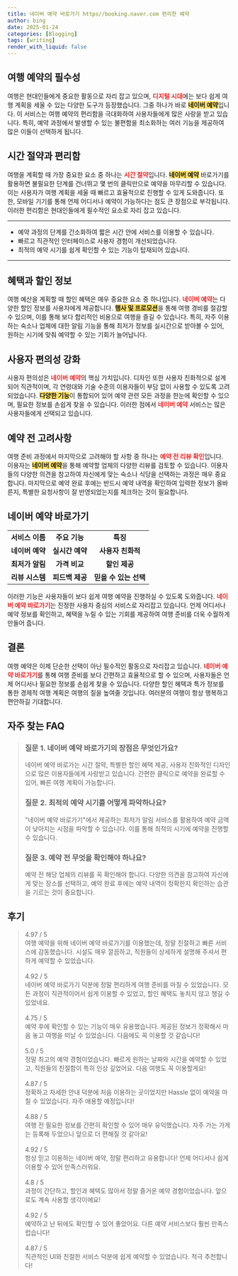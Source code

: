 ```yaml
---
title: 네이버 예약 바로가기 https//booking.naver.com 편리한 예약
author: bing
date: 2025-01-24
categories: [Blogging]
tags: [writing]
render_with_liquid: false
---
```



<h2 id='여행예약의필수성'>여행 예약의 필수성</h2>

<p>여행은 현대인들에게 중요한 활동으로 자리 잡고 있으며, <b><span style="color: #ee2323;">디지털 시대</span></b>에는 보다 쉽게 여행 계획을 세울 수 있는 다양한 도구가 등장했습니다. 그중 하나가 바로 <b><span style="background-color: #ffe066;">네이버 예약</span></b>입니다. 이 서비스는 여행 예약의 편리함을 극대화하여 사용자들에게 많은 사랑을 받고 있습니다. 특히, 예약 과정에서 발생할 수 있는 불편함을 최소화하는 여러 기능을 제공하여 많은 이들이 선택하게 됩니다.</p>

<h2 id='시간절약과편리함'>시간 절약과 편리함</h2>

<p>여행을 계획할 때 가장 중요한 요소 중 하나는 <b><span style="color: #ee2323;">시간 절약</span></b>입니다. <b><span style="background-color: #ffe066;">네이버 예약</span></b> 바로가기를 활용하면 불필요한 단계를 건너뛰고 몇 번의 클릭만으로 예약을 마무리할 수 있습니다. 이는 사용자가 여행 계획을 세울 때 빠르고 효율적으로 진행할 수 있게 도와줍니다. 또한, 모바일 기기를 통해 언제 어디서나 예약이 가능하다는 점도 큰 장점으로 부각됩니다. 이러한 편리함은 현대인들에게 필수적인 요소로 자리 잡고 있습니다.</p>

<hr />

<ul>
    <li>예약 과정의 단계를 간소화하여 짧은 시간 안에 서비스를 이용할 수 있습니다.</li>
    <li>빠르고 직관적인 인터페이스로 사용자 경험이 개선되었습니다.</li>
    <li>최적의 예약 시기를 쉽게 확인할 수 있는 기능이 탑재되어 있습니다.</li>
</ul>

<hr />

<h2 id='혜택과할인정보'>혜택과 할인 정보</h2>

<p>여행 예산을 계획할 때 할인 혜택은 매우 중요한 요소 중 하나입니다. <b><span style="color: #ee2323;">네이버 예약</span></b>는 다양한 할인 정보를 사용자에게 제공합니다. <b><span style="background-color: #ffe066;">행사 및 프로모션</span></b>을 통해 여행 경비를 절감할 수 있으며, 이를 통해 보다 합리적인 비용으로 여행을 즐길 수 있습니다. 특히, 자주 이용하는 숙소나 업체에 대한 알림 기능을 통해 최저가 정보를 실시간으로 받아볼 수 있어, 원하는 시기에 맞춰 예약할 수 있는 기회가 늘어납니다.</p>

<h2 id='편의성강화'>사용자 편의성 강화</h2>

<p>사용자 편의성은 <b><span style="color: #ee2323;">네이버 예약</span></b>의 핵심 가치입니다. 디자인 또한 사용자 친화적으로 설계되어 직관적이며, 각 연령대와 기술 수준의 이용자들이 부담 없이 사용할 수 있도록 고려되었습니다. <b><span style="background-color: #ffe066;">다양한 기능</span></b>이 통합되어 있어 예약 관련 모든 과정을 한눈에 확인할 수 있으며, 필요한 정보를 손쉽게 찾을 수 있습니다. 이러한 점에서 <b><span style="color: #ee2323;">네이버 예약</span></b> 서비스는 많은 사용자들에게 선택되고 있습니다.</p>

<h2 id='예약 고려사항'>예약 전 고려사항</h2>

<p>여행 준비 과정에서 마지막으로 고려해야 할 사항 중 하나는 <b><span style="color: #ee2323;">예약 전 리뷰 확인</span></b>입니다. 이용자는 <b><span style="background-color: #ffe066;">네이버 예약</span></b>을 통해 예약할 업체의 다양한 리뷰를 검토할 수 있습니다. 이용자들의 다양한 의견을 참고하여 자신에게 맞는 숙소나 식당을 선택하는 과정은 매우 중요합니다. 마지막으로 예약 완료 후에는 반드시 예약 내역을 확인하여 입력한 정보가 올바른지, 특별한 요청사항이 잘 반영되었는지를 체크하는 것이 필요합니다.</p>

<h2 id='네이버예약바로가기'>네이버 예약 바로가기</h2>

<table>
    <tr>
        <td style="text-align: center; height: 17px;"><b>서비스 이름</b></td>
        <td style="text-align: center; height: 17px;"><b>주요 기능</b></td>
        <td style="text-align: center; height: 17px;"><b>특징</b></td>
    </tr>
    <tr>
        <td style="text-align: center; height: 17px;"><b>네이버 예약</b></td>
        <td style="text-align: center; height: 17px;"><b>실시간 예약</b></td>
        <td style="text-align: center; height: 17px;"><b>사용자 친화적</b></td>
    </tr>
    <tr>
        <td style="text-align: center; height: 17px;"><b>최저가 알림</b></td>
        <td style="text-align: center; height: 17px;"><b>가격 비교</b></td>
        <td style="text-align: center; height: 17px;"><b>할인 제공</b></td>
    </tr>
    <tr>
        <td style="text-align: center; height: 17px;"><b>리뷰 시스템</b></td>
        <td style="text-align: center; height: 17px;"><b>피드백 제공</b></td>
        <td style="text-align: center; height: 17px;"><b>믿을 수 있는 선택</b></td>
    </tr>
</table>

<p>이러한 기능은 사용자들이 보다 쉽게 여행 예약을 진행하실 수 있도록 도와줍니다. <b><span style="color: #ee2323;">네이버 예약 바로가기</span></b>는 진정한 사용자 중심의 서비스로 자리잡고 있습니다. 언제 어디서나 예약 정보를 확인하고, 혜택을 누릴 수 있는 기회를 제공하여 여행 준비를 더욱 수월하게 만들어 줍니다.</p>

<h2 id='결론'>결론</h2>

<p>여행 예약은 이제 단순한 선택이 아닌 필수적인 활동으로 자리잡고 있습니다. <b><span style="color: #ee2323;">네이버 예약 바로가기</span></b>를 통해 여행 준비를 보다 간편하고 효율적으로 할 수 있으며, 사용자들은 언제 어디서나 필요한 정보를 손쉽게 찾을 수 있습니다. 다양한 할인 혜택과 특가 정보를 통한 경제적 여행 계획은 여행의 질을 높여줄 것입니다. 여러분의 여행이 항상 행복하고 편안하길 기대합니다.</p>


<h2 id='자주_찾는_FAQ'>자주 찾는 FAQ</h2>
<div itemscope="" itemtype="https://schema.org/FAQPage"> 
<blockquote> 
<div itemscope="" itemprop="mainEntity" itemtype="https://schema.org/Question"> 
<h3 itemprop="name">질문 1. 네이버 예약 바로가기의 장점은 무엇인가요?</h3> 
<div itemscope="" itemprop="acceptedAnswer" itemtype="https://schema.org/Answer"> 
<span itemprop="text"> 
<p>네이버 예약 바로가는 시간 절약, 특별한 할인 혜택 제공, 사용자 친화적인 디자인으로 많은 이용자들에게 사랑받고 있습니다. 간편한 클릭으로 예약을 완료할 수 있어, 빠른 여행 계획이 가능합니다.</p> 
</span> 
</div> 
</div> 

<div itemscope="" itemprop="mainEntity" itemtype="https://schema.org/Question"> 
<h3 itemprop="name">질문 2. 최적의 예약 시기를 어떻게 파악하나요?</h3> 
<div itemscope="" itemprop="acceptedAnswer" itemtype="https://schema.org/Answer"> 
<span itemprop="text"> 
<p>"네이버 예약 바로가기"에서 제공하는 최저가 알림 서비스를 활용하여 예약 금액이 낮아지는 시점을 파악할 수 있습니다. 이를 통해 최적의 시기에 예약을 진행할 수 있습니다.</p> 
</span> 
</div> 
</div> 

<div itemscope="" itemprop="mainEntity" itemtype="https://schema.org/Question"> 
<h3 itemprop="name">질문 3. 예약 전 무엇을 확인해야 하나요?</h3> 
<div itemscope="" itemprop="acceptedAnswer" itemtype="https://schema.org/Answer"> 
<span itemprop="text"> 
<p>예약 전 해당 업체의 리뷰를 꼭 확인해야 합니다. 다양한 의견을 참고하여 자신에게 맞는 장소를 선택하고, 예약 완료 후에는 예약 내역이 정확한지 확인하는 습관을 기르는 것이 중요합니다.</p> 
</span> 
</div> 
</div> 
</blockquote> 
</div>
<h2 id='후기'>후기</h2>
<div itemscope itemtype="https://schema.org/Product">
  <blockquote>
  <div itemprop="review" itemscope itemtype="https://schema.org/Review">
      <div itemprop="reviewRating" itemscope itemtype="https://schema.org/Rating"> <span itemprop="ratingValue">4.97</span> / <span itemprop="bestRating">5</span> </div>
      <span itemprop="reviewBody">여행 예약을 위해 네이버 예약 바로가기를 이용했는데, 정말 친절하고 빠른 서비스에 감동했습니다. 시설도 매우 깔끔하고, 직원들이 상세하게 설명해 주셔서 편하게 예약할 수 있었습니다.</span>
  </div>
  <br>
  <div itemprop="review" itemscope itemtype="https://schema.org/Review">
      <div itemprop="reviewRating" itemscope itemtype="https://schema.org/Rating"> <span itemprop="ratingValue">4.92</span> / <span itemprop="bestRating">5</span> </div>
      <span itemprop="reviewBody">네이버 예약 바로가기 덕분에 정말 편리하게 여행 준비를 마칠 수 있었습니다. 모든 과정이 직관적이어서 쉽게 이용할 수 있었고, 할인 혜택도 놓치지 않고 챙길 수 있었네요.</span>
  </div>
  <br>
  <div itemprop="review" itemscope itemtype="https://schema.org/Review">
      <div itemprop="reviewRating" itemscope itemtype="https://schema.org/Rating"> <span itemprop="ratingValue">4.75</span> / <span itemprop="bestRating">5</span> </div>
      <span itemprop="reviewBody">예약 후에 확인할 수 있는 기능이 매우 유용했습니다. 제공된 정보가 정확해서 마음 놓고 여행을 떠날 수 있었습니다. 다음에도 꼭 이용할 것 같습니다!</span>
  </div>
  <br>
  <div itemprop="review" itemscope itemtype="https://schema.org/Review">
      <div itemprop="reviewRating" itemscope itemtype="https://schema.org/Rating"> <span itemprop="ratingValue">5.0</span> / <span itemprop="bestRating">5</span> </div>
      <span itemprop="reviewBody">정말 최고의 예약 경험이었습니다. 빠르게 원하는 날짜와 시간을 예약할 수 있었고, 직원들의 친절함이 특히 인상 깊었어요. 다음 여행도 꼭 이용할게요!</span>
  </div>
  <br>
  <div itemprop="review" itemscope itemtype="https://schema.org/Review">
      <div itemprop="reviewRating" itemscope itemtype="https://schema.org/Rating"> <span itemprop="ratingValue">4.87</span> / <span itemprop="bestRating">5</span> </div>
      <span itemprop="reviewBody">정확하고 자세한 안내 덕분에 처음 이용하는 곳이었지만 Hassle 없이 예약을 마칠 수 있었습니다. 자주 애용할 예정입니다!</span>
  </div>
  <br>
  <div itemprop="review" itemscope itemtype="https://schema.org/Review">
      <div itemprop="reviewRating" itemscope itemtype="https://schema.org/Rating"> <span itemprop="ratingValue">4.88</span> / <span itemprop="bestRating">5</span> </div>
      <span itemprop="reviewBody">여행 전 필요한 정보를 간편히 확인할 수 있어 매우 유익했습니다. 자주 가는 가게는 등록해 두었으니 앞으로 더 편해질 것 같아요!</span>
  </div>
  <br>
  <div itemprop="review" itemscope itemtype="https://schema.org/Review">
      <div itemprop="reviewRating" itemscope itemtype="https://schema.org/Rating"> <span itemprop="ratingValue">4.92</span> / <span itemprop="bestRating">5</span> </div>
      <span itemprop="reviewBody">항상 믿고 이용하는 네이버 예약, 정말 편리하고 유용합니다! 언제 어디서나 쉽게 이용할 수 있어 만족스러워요.</span>
  </div>
  <br>
  <div itemprop="review" itemscope itemtype="https://schema.org/Review">
      <div itemprop="reviewRating" itemscope itemtype="https://schema.org/Rating"> <span itemprop="ratingValue">4.8</span> / <span itemprop="bestRating">5</span> </div>
      <span itemprop="reviewBody">과정이 간단하고, 할인과 혜택도 많아서 정말 즐거운 예약 경험이었습니다. 앞으로도 계속 사용할 생각이에요!</span>
  </div>
  <br>
  <div itemprop="review" itemscope itemtype="https://schema.org/Review">
      <div itemprop="reviewRating" itemscope itemtype="https://schema.org/Rating"> <span itemprop="ratingValue">4.92</span> / <span itemprop="bestRating">5</span> </div>
      <span itemprop="reviewBody">예약하고 난 뒤에도 확인할 수 있어 좋았어요. 다른 예약 서비스보다 훨씬 만족스럽습니다!</span>
  </div>
  <br>
  <div itemprop="review" itemscope itemtype="https://schema.org/Review">
      <div itemprop="reviewRating" itemscope itemtype="https://schema.org/Rating"> <span itemprop="ratingValue">4.87</span> / <span itemprop="bestRating">5</span> </div>
      <span itemprop="reviewBody">직관적인 UI와 친절한 서비스 덕분에 쉽게 예약할 수 있었습니다. 적극 추천합니다!</span>
  </div>
  </blockquote>
</div>
